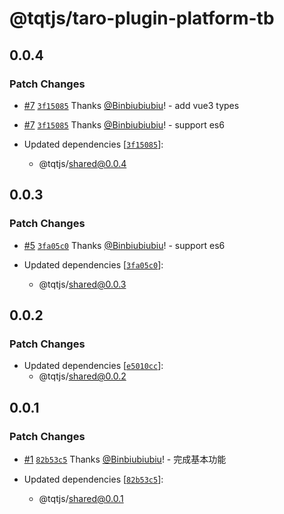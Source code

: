 # @tqtjs/taro-plugin-platform-tb

## 0.0.4

### Patch Changes

- [#7](https://github.com/Binbiubiubiu/tqt/pull/7) [`3f15085`](https://github.com/Binbiubiubiu/tqt/commit/3f1508572c1332e883e46d7ff5ada05f43e4a4a6) Thanks [@Binbiubiubiu](https://github.com/Binbiubiubiu)! - add vue3 types

- [#7](https://github.com/Binbiubiubiu/tqt/pull/7) [`3f15085`](https://github.com/Binbiubiubiu/tqt/commit/3f1508572c1332e883e46d7ff5ada05f43e4a4a6) Thanks [@Binbiubiubiu](https://github.com/Binbiubiubiu)! - support es6

- Updated dependencies [[`3f15085`](https://github.com/Binbiubiubiu/tqt/commit/3f1508572c1332e883e46d7ff5ada05f43e4a4a6)]:
  - @tqtjs/shared@0.0.4

## 0.0.3

### Patch Changes

- [#5](https://github.com/Binbiubiubiu/tqt/pull/5) [`3fa05c0`](https://github.com/Binbiubiubiu/tqt/commit/3fa05c08dbb3e0cd73d48c10937a675a671fefa7) Thanks [@Binbiubiubiu](https://github.com/Binbiubiubiu)! - support es6

- Updated dependencies [[`3fa05c0`](https://github.com/Binbiubiubiu/tqt/commit/3fa05c08dbb3e0cd73d48c10937a675a671fefa7)]:
  - @tqtjs/shared@0.0.3

## 0.0.2

### Patch Changes

- Updated dependencies [[`e5010cc`](https://github.com/Binbiubiubiu/tqt/commit/e5010cc99a0220bb735e5745f5183b9bab363e65)]:
  - @tqtjs/shared@0.0.2

## 0.0.1

### Patch Changes

- [#1](https://github.com/Binbiubiubiu/tqt/pull/1) [`82b53c5`](https://github.com/Binbiubiubiu/tqt/commit/82b53c5e5a7d74bde6810dec76da25a0d3cd7420) Thanks [@Binbiubiubiu](https://github.com/Binbiubiubiu)! - 完成基本功能

- Updated dependencies [[`82b53c5`](https://github.com/Binbiubiubiu/tqt/commit/82b53c5e5a7d74bde6810dec76da25a0d3cd7420)]:
  - @tqtjs/shared@0.0.1

